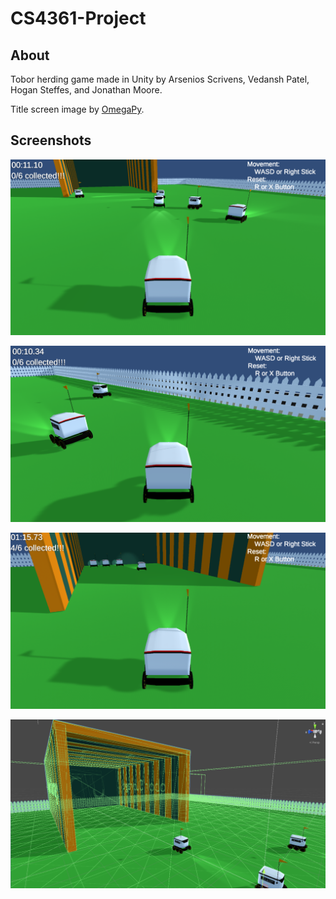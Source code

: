 # CS4361-Project

## About

Tobor herding game made in Unity by Arsenios Scrivens, Vedansh Patel, Hogan Steffes, and Jonathan Moore.

Title screen image by [OmegaPy](https://www.reddit.com/r/utdallas/comments/e6ssck/these_are_the_droids_youre_looking_for/).

## Screenshots

![](Screenshots/field.png)

![](Screenshots/fence.png)

![](Screenshots/garage.png)

![](Screenshots/wireframe.png)